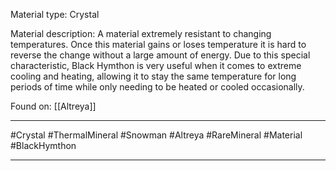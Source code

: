 Material type:
	Crystal

Material description:
	A material extremely resistant to changing temperatures. 
	Once this material gains or loses temperature it is hard to reverse the change without a large amount of energy.
	Due to this special characteristic, Black Hymthon is very useful when it comes to extreme cooling and heating, allowing it to stay the same temperature for long periods of time while only needing to be heated or cooled occasionally.

Found on:
	[[Altreya]]


---
#Crystal #ThermalMineral #Snowman #Altreya #RareMineral #Material #BlackHymthon 

---